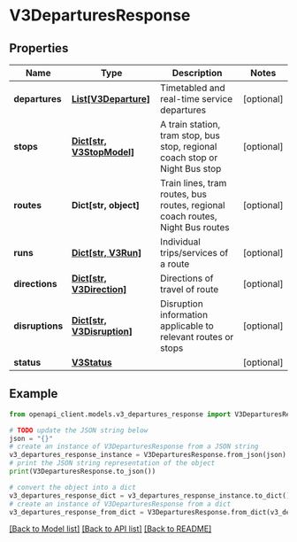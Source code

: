# V3DeparturesResponse


## Properties

Name | Type | Description | Notes
------------ | ------------- | ------------- | -------------
**departures** | [**List[V3Departure]**](V3Departure.md) | Timetabled and real-time service departures | [optional] 
**stops** | [**Dict[str, V3StopModel]**](V3StopModel.md) | A train station, tram stop, bus stop, regional coach stop or Night Bus stop | [optional] 
**routes** | **Dict[str, object]** | Train lines, tram routes, bus routes, regional coach routes, Night Bus routes | [optional] 
**runs** | [**Dict[str, V3Run]**](V3Run.md) | Individual trips/services of a route | [optional] 
**directions** | [**Dict[str, V3Direction]**](V3Direction.md) | Directions of travel of route | [optional] 
**disruptions** | [**Dict[str, V3Disruption]**](V3Disruption.md) | Disruption information applicable to relevant routes or stops | [optional] 
**status** | [**V3Status**](V3Status.md) |  | [optional] 

## Example

```python
from openapi_client.models.v3_departures_response import V3DeparturesResponse

# TODO update the JSON string below
json = "{}"
# create an instance of V3DeparturesResponse from a JSON string
v3_departures_response_instance = V3DeparturesResponse.from_json(json)
# print the JSON string representation of the object
print(V3DeparturesResponse.to_json())

# convert the object into a dict
v3_departures_response_dict = v3_departures_response_instance.to_dict()
# create an instance of V3DeparturesResponse from a dict
v3_departures_response_from_dict = V3DeparturesResponse.from_dict(v3_departures_response_dict)
```
[[Back to Model list]](../README.md#documentation-for-models) [[Back to API list]](../README.md#documentation-for-api-endpoints) [[Back to README]](../README.md)


